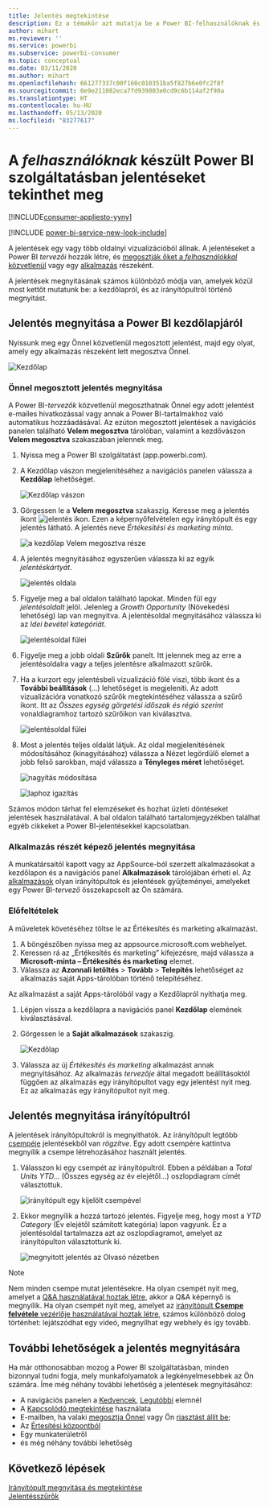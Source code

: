 ```yaml
---
title: Jelentés megtekintése
description: Ez a témakör azt mutatja be a Power BI-felhasználóknak és -végfelhasználóknak, hogyan nyithatnak meg és tekinthetnek meg Power BI-jelentéseket.
author: mihart
ms.reviewer: ''
ms.service: powerbi
ms.subservice: powerbi-consumer
ms.topic: conceptual
ms.date: 03/11/2020
ms.author: mihart
ms.openlocfilehash: 661277337c00f160c010351ba5f827b6e0fc2f8f
ms.sourcegitcommit: 0e9e211082eca7fd939803e0cd9c6b114af2f90a
ms.translationtype: HT
ms.contentlocale: hu-HU
ms.lasthandoff: 05/13/2020
ms.locfileid: "83277617"
---
```

# <a name="view-a-report-in-the-power-bi-service-for-consumers"></a>A *felhasználóknak* készült Power BI szolgáltatásban jelentéseket tekinthet meg

[!INCLUDE[consumer-appliesto-yyny](../includes/consumer-appliesto-yyny.md)]

[!INCLUDE [power-bi-service-new-look-include](../includes/power-bi-service-new-look-include.md)]

A jelentések egy vagy több oldalnyi vizualizációból állnak. A jelentéseket a Power BI *tervezői* hozzák létre, és [megosztják őket a *felhasználókkal* közvetlenül](end-user-shared-with-me.md) vagy egy [alkalmazás](end-user-apps.md) részeként. 

A jelentések megnyitásának számos különböző módja van, amelyek közül most kettőt mutatunk be: a kezdőlapról, és az irányítópultról történő megnyitást. 

<!-- add art-->


## <a name="open-a-report-from-power-bi-home"></a>Jelentés megnyitása a Power BI kezdőlapjáról
Nyissunk meg egy Önnel közvetlenül megosztott jelentést, majd egy olyat, amely egy alkalmazás részeként lett megosztva Önnel.

   ![Kezdőlap](./media/end-user-report-open/power-bi-home-canvas.png)

### <a name="open-a-report-that-has-been-shared-with-you"></a>Önnel megosztott jelentés megnyitása
A Power BI-*tervezők* közvetlenül megoszthatnak Önnel egy adott jelentést e-mailes hivatkozással vagy annak a Power BI-tartalmakhoz való automatikus hozzáadásával. Az ezúton megosztott jelentések a navigációs panelen található **Velem megosztva** tárolóban, valamint a kezdővászon **Velem megosztva** szakaszában jelennek meg.

1. Nyissa meg a Power BI szolgáltatást (app.powerbi.com).

2. A Kezdőlap vászon megjelenítéséhez a navigációs panelen válassza a **Kezdőlap** lehetőséget.  

   ![Kezdőlap vászon](./media/end-user-report-open/power-bi-select-home-new.png)
   
3. Görgessen le a **Velem megosztva** szakaszig. Keresse meg a jelentés ikont ![jelentés ikon](./media/end-user-report-open/power-bi-report-icon.png). Ezen a képernyőfelvételen egy irányítópult és egy jelentés látható. A jelentés neve *Értékesítési és marketing minta*. 
   
   ![a kezdőlap Velem megosztva része](./media/end-user-report-open/power-bi-shared-new.png)

4. A jelentés megnyitásához egyszerűen válassza ki az egyik *jelentéskártyát*.

   ![jelentés oldala](./media/end-user-report-open/power-bi-open.png)

5. Figyelje meg a bal oldalon található lapokat.  Minden fül egy *jelentésoldalt* jelöl. Jelenleg a *Growth Opportunity* (Növekedési lehetőség) lap van megnyitva. A jelentésoldal megnyitásához válassza ki az *Idei bevétel kategóriát*. 

   ![jelentésoldal fülei](./media/end-user-report-open/power-bi-ytd.png)

6. Figyelje meg a jobb oldali **Szűrők** panelt. Itt jelennek meg az erre a jelentésoldalra vagy a teljes jelentésre alkalmazott szűrők.

7. Ha a kurzort egy jelentésbeli vizualizáció fölé viszi, több ikont és a **További beállítások** (...) lehetőséget is megjeleníti. Az adott vizualizációra vonatkozó szűrők megtekintéséhez válassza a szűrő ikont. Itt az *Összes egység görgetési időszak és régió szerint* vonaldiagramhoz tartozó szűrőikon van kiválasztva.

   ![jelentésoldal fülei](./media/end-user-report-open/power-bi-visual-filters.png)

6. Most a jelentés teljes oldalát látjuk. Az oldal megjelenítésének módosításához (kinagyításához) válassza a Nézet legördülő elemet a jobb felső sarokban, majd válassza a **Tényleges méret** lehetőséget.

   ![nagyítás módosítása](./media/end-user-report-open/power-bi-fit-new.png)

   ![laphoz igazítás](./media/end-user-report-open/power-bi-actual.png)

Számos módon tárhat fel elemzéseket és hozhat üzleti döntéseket jelentések használatával.  A bal oldalon található tartalomjegyzékben találhat egyéb cikkeket a Power BI-jelentésekkel kapcsolatban. 

### <a name="open-a-report-that-is-part-of-an-app"></a>Alkalmazás részét képező jelentés megnyitása
A munkatársaitól kapott vagy az AppSource-ból szerzett alkalmazásokat a kezdőlapon és a navigációs panel **Alkalmazások** tárolójában érheti el. Az [alkalmazások](end-user-apps.md) olyan irányítópultok és jelentések gyűjteményei, amelyeket egy Power BI-*tervező* összekapcsolt az Ön számára.

### <a name="prerequisites"></a>Előfeltételek
A műveletek követéséhez töltse le az Értékesítés és marketing alkalmazást.
1. A böngészőben nyissa meg az appsource.microsoft.com webhelyet.
1. Keressen rá az „Értékesítés és marketing” kifejezésre, majd válassza a **Microsoft-minta – Értékesítés és marketing** elemet.
1. Válassza az **Azonnali letöltés** > **Tovább** > **Telepítés** lehetőséget az alkalmazás saját Apps-tárolóban történő telepítéséhez. 

Az alkalmazást a saját Apps-tárolóból vagy a Kezdőlapról nyithatja meg.
1. Lépjen vissza a kezdőlapra a navigációs panel **Kezdőlap** elemének kiválasztásával.

7. Görgessen le a **Saját alkalmazások** szakaszig.

   ![Kezdőlap](./media/end-user-report-open/power-bi-app.png)

8. Válassza az új *Értékesítés és marketing* alkalmazást annak megnyitásához. Az alkalmazás *tervezője* által megadott beállításoktól függően az alkalmazás egy irányítópultot vagy egy jelentést nyit meg. Ez az alkalmazás egy irányítópultot nyit meg.  


## <a name="open-a-report-from-a-dashboard"></a>Jelentés megnyitása irányítópultról
A jelentések irányítópultokról is megnyithatók. Az irányítópult legtöbb [csempéje](end-user-tiles.md) jelentésekből van *rögzítve*. Egy adott csempére kattintva megnyílik a csempe létrehozásához használt jelentés. 

1. Válasszon ki egy csempét az irányítópultról. Ebben a példában a *Total Units YTD...* (Összes egység az év elejétől...) oszlopdiagram címét választottuk.

    ![irányítópult egy kijelölt csempével](./media/end-user-report-open/power-bi-dashboard.png)

2.  Ekkor megnyílik a hozzá tartozó jelentés. Figyelje meg, hogy most a *YTD Category* (Év elejétől számított kategória) lapon vagyunk. Ez a jelentésoldal tartalmazza azt az oszlopdiagramot, amelyet az irányítópulton választottunk ki.

    ![megnyitott jelentés az Olvasó nézetben](./media/end-user-report-open/power-bi-report-tabs.png)

> [!NOTE]
> Nem minden csempe mutat jelentésekre. Ha olyan csempét nyit meg, amelyet a [Q&A használatával hoztak létre](end-user-q-and-a.md), akkor a Q&A képernyő is megnyílik. Ha olyan csempét nyit meg, amelyet az [irányítópult **Csempe felvétele** vezérlője használatával hoztak létre](../create-reports/service-dashboard-add-widget.md), számos különböző dolog történhet: lejátszódhat egy videó, megnyílhat egy webhely és így tovább.  


##  <a name="still-more-ways-to-open-a-report"></a>További lehetőségek a jelentés megnyitására
Ha már otthonosabban mozog a Power BI szolgáltatásban, minden bizonnyal tudni fogja, mely munkafolyamatok a legkényelmesebbek az Ön számára. Íme még néhány további lehetőség a jelentések megnyitásához:
- A navigációs panelen a [Kedvencek](end-user-favorite.md), [Legutóbbi](end-user-recent.md) elemnél    
- A [Kapcsolódó megtekintése](end-user-related.md) használata    
- E-mailben, ha valaki [megosztja Önnel](../collaborate-share/service-share-reports.md) vagy Ön [riasztást állít be](end-user-alerts.md);    
- Az [Értesítési központból](end-user-notification-center.md)    
- Egy munkaterületről
- és még néhány további lehetőség

## <a name="next-steps"></a>Következő lépések
[Irányítópult megnyitása és megtekintése](end-user-dashboard-open.md)    
[Jelentésszűrők](end-user-report-filter.md)

